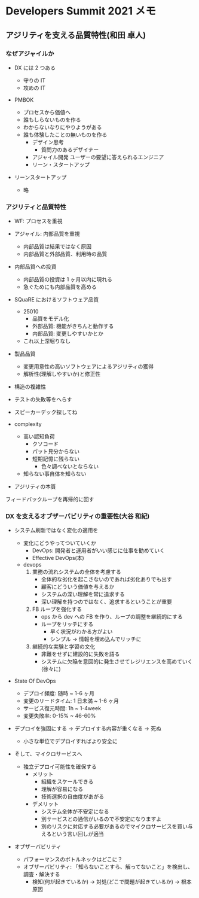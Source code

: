 # Developers Summit 2021 メモ

## アジリティを支える品質特性(和田 卓人)

### なぜアジャイルか

- DX には 2 つある

  - 守りの IT
  - 攻めの IT

- PMBOK

  - プロセスから価値へ
  - 誰もしらないものを作る
  - わからないなりにやりようがある
  - 誰も体験したことの無いものを作る
    - デザイン思考
      - 質問力のあるデザイナー
    - アジャイル開発
      ユーザーの要望に答えられるエンジニア
    - リーン・スタートアップ

- リーンスタートアップ
  - 略

### アジリティと品質特性

- WF: プロセスを重視
- アジャイル: 内部品質を重視

  - 内部品質は結果ではなく原因
  - 内部品質と外部品質、利用時の品質

- 内部品質への投資

  - 内部品質の投資は 1 ヶ月以内に現れる
  - 急ぐためにも内部品質を高める

- SQuaRE におけるソフトウェア品質

  - 25010
    - 品質をモデル化
    - 外部品質: 機能がきちんと動作する
    - 内部品質: 変更しやすいかとか
  - これ以上深堀りなし

- 製品品質

  - 変更用意性の高いソフトウェアによるアジリティの獲得
  - 解析性(理解しやすいか)と修正性

- 構造の複雑性
- テストの失敗等をへらす
- スピーカーデック探してね
- complexity
  - 高い認知負荷
    - クソコード
    - パット見分からない
    - 短期記憶に残らない
      - 色々調べないとならない
  - 知らない事自体を知らない
- アジリティの本質

フィードバックループを再帰的に回す

### DX を支えるオブザーバビリティの重要性(大谷 和紀)

- システム刷新ではなく変化の適用を

  - 変化にどうやってついていくか
    - DevOps: 開発者と運用者がいい感じに仕事を勧めていく
    - Effective DevOps(本)
  - devops
    1. 業務の流れシステムの全体を考慮する
       - 全体的な劣化を起こさないのであれば劣化ありでも出す
       - 顧客にどういう価値を与えるか
       - システムの深い理解を常に追求する
       - 深い理解を持つのではなく、追求するということが重要
    2. FB ループを強化する
       - ops から dev への FB を作り、ループの調整を継続的にする
       - ループをリッチにする
         - 早く状況がわかる方がよい
         - シンプル -> 情報を埋め込んでリッチに
    3. 継続的な実験と学習の文化
       - 非難をせずに建設的に失敗を語る
       - システムに欠陥を意図的に発生させてレジリエンスを高めていく(徐々に)

- State Of DevOps

  - デプロイ頻度: 随時 ~ 1-6 ヶ月
  - 変更のリードタイム: 1 日未満 ~ 1-6 ヶ月
  - サービス復元時間: 1h ~ 1-4week
  - 変更失敗率: 0-15% ~ 46-60%

- デプロイを強固にする -> デプロイする内容が重くなる -> 死ぬ

  - 小さな単位でデプロイすればより安全に

- そして、マイクロサービスへ

  - 独立デプロイ可能性を確保する
    - メリット
      - 組織をスケールできる
      - 理解が容易になる
      - 技術選択の自由度があがる
    - デメリット
      - システム全体が不安定になる
      - 別サービスとの通信がいるので不安定になりますよ
      - 別のリスクに対応する必要があるのでマイクロサービスを買い与えるという言い回しが適当

- オブザーバビリティ
  - パフォーマンスのボトルネックはどこに？
  - オブザーバビリティ: 「知らないことすら、解ってないこと」を検出し、調査・解決する
    - 検知(何が起きているか) -> 対処(どこで問題が起きているか) -> 根本原因
